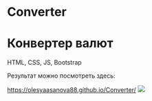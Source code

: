 # Converter
<h1>Конвертер валют</h1>
<p>HTML, CSS, JS, Bootstrap<p/> 
<p>Результат можно посмотреть здесь:</p>
<a href="https://olesyaasanova88.github.io/Converter/">https://olesyaasanova88.github.io/Converter/</a>

<img src="https://encrypted-tbn0.gstatic.com/images?q=tbn:ANd9GcTrbryvRMax-jnvKcOKzAp0A_mPDfLKMgGzGA&usqp=CAU" />
